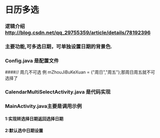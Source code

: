 # 日历多选

### 逻辑介绍 http://blog.csdn.net/qq_29755359/article/details/78192396

### 主要功能,可多选日期，可单独设置日期的背景色.

### Config.java 是配置文件
####// 周几不可选 例 mZhouJiBuKeXuan = {"周日","周五"};那周日周五就不可选择了

### CalendarMultiSelectActivity.java 是代码实现

### MainActivity.java主要是调用示例

#### 1:实现转选择日期返回选择日期

#### 2:默认选中日期设置
